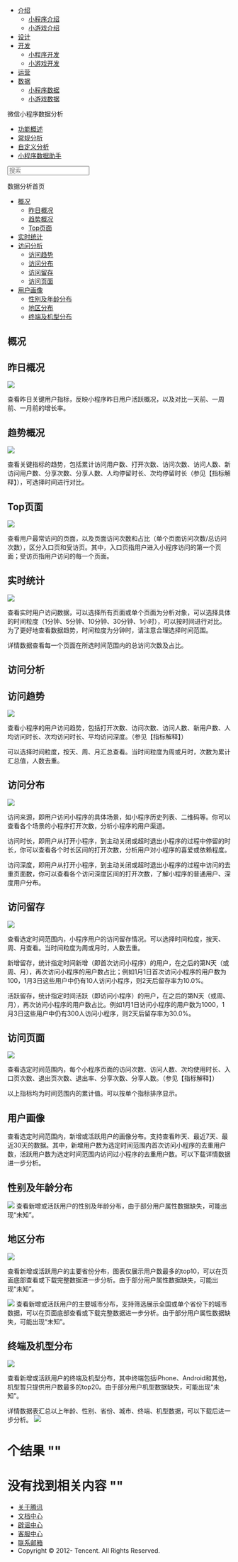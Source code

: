<div class="book with-summary">

<div class="head">

<div class="head_box">

# [](javascript:; "_('微信公众平台 小程序')")

<div class="header_ctrls">

*   [介绍](javascript:;)
    *   [小程序介绍](https://mp.weixin.qq.com/debug/wxadoc/introduction/index.html)
    *   [小游戏介绍](https://mp.weixin.qq.com/debug/wxagame/introduction/index.html)
*   [设计](https://mp.weixin.qq.com/debug/wxadoc/design/index.html)
*   [开发](javascript:;)
    *   [小程序开发](https://mp.weixin.qq.com/debug/wxadoc/dev/index.html)
    *   [小游戏开发](https://mp.weixin.qq.com/debug/wxagame/dev/index.html)
*   [运营](https://mp.weixin.qq.com/debug/wxadoc/product/index.html)
*   [数据](javascript:;)
    *   [小程序数据](https://mp.weixin.qq.com/debug/wxadoc/analysis/index.html)
    *   [小游戏数据](https://mp.weixin.qq.com/debug/wxagame/analysis/index.html)

</div>

</div>

</div>

<div class="sub_nav_box">

<div class="sub_nav_inner">

<div class="book-summary-opr" id="js-book-summary-opr"><a class="book-summary-btn"></a></div>

<div class="top_sub_nav">

<div class="top_title_wap"><span class="icon_title undefined"></span>

微信小程序数据分析

</div>

*   [功能概述](../)
*   [常规分析](./)
*   [自定义分析](../custom/)
*   [小程序数据助手](../assistant/)

</div>

<div id="book-search-input" role="search">

<form><label for="search-input" class="search-icon" id="js-search-icon"></label><input type="text" id="search-input" name="search-input" placeholder="搜索"> </form>

</div>

</div>

</div>

<div class="book-summary">

<div class="book-summary-home" id="js-summary-home"><a><span class="icon_home_s undefined"></span><span class="s_title_2">数据分析首页</span></a></div>

<nav role="navigation">

*   [概况](./#概况)
    *   [昨日概况](./#昨日概况)
    *   [趋势概况](./#趋势概况)
    *   [Top页面](./#Top页面)
*   [实时统计](./#实时统计)
*   [访问分析](./#访问分析)
    *   [访问趋势](./#访问趋势)
    *   [访问分布](./#访问分布)
    *   [访问留存](./#访问留存)
    *   [访问页面](./#访问页面)
*   [用户画像](./#用户画像)
    *   [性别及年龄分布](./#性别及年龄分布)
    *   [地区分布](./#地区分布)
    *   [终端及机型分布](./#终端及机型分布)

</nav>

</div>

<div class="book-body">

<div class="body-inner">

<div class="page-wrapper" tabindex="-1" role="main">

<div class="page-inner">

<div id="book-search-results">

<div class="search-noresults">

<section class="normal markdown-section">

# 概况

## 昨日概况

![](https://mp.weixin.qq.com/debug/wxadoc/analysis/image/weanalytics/2_1.png)

查看昨日关键用户指标，反映小程序昨日用户活跃概况，以及对比一天前、一周前、一月前的增长率。

## 趋势概况

![](https://mp.weixin.qq.com/debug/wxadoc/analysis/image/weanalytics/2_2.png)

查看关键指标的趋势，包括累计访问用户数、打开次数、访问次数、访问人数、新访问用户数、分享次数、分享人数、人均停留时长、次均停留时长（参见【指标解释】），可选择时间进行对比。

## Top页面

![](https://mp.weixin.qq.com/debug/wxadoc/analysis/image/weanalytics/2_3.png)

查看用户最常访问的页面，以及页面访问次数和占比（单个页面访问次数/总访问次数），区分入口页和受访页。其中，入口页指用户进入小程序访问的第一个页面；受访页指用户访问的每一个页面。

# 实时统计

![](https://mp.weixin.qq.com/debug/wxadoc/analysis/image/weanalytics/3_1.png)

查看实时用户访问数据，可以选择所有页面或单个页面为分析对象，可以选择具体的时间粒度（1分钟、5分钟、10分钟、30分钟、1小时），可以按时间进行对比。为了更好地查看数据趋势，时间粒度为分钟时，请注意合理选择时间范围。

详情数据查看每一个页面在所选时间范围内的总访问次数及占比。

# 访问分析

## 访问趋势

![](https://mp.weixin.qq.com/debug/wxadoc/analysis/image/weanalytics/4_1.png)

查看小程序的用户访问趋势，包括打开次数、访问次数、访问人数、新用户数、人均访问时长、次均访问时长、平均访问深度。（参见【指标解释】）

可以选择时间粒度，按天、周、月汇总查看。当时间粒度为周或月时，次数为累计汇总值，人数去重。

## 访问分布

![](https://mp.weixin.qq.com/debug/wxadoc/analysis/image/weanalytics/4_2.png)

访问来源，即用户访问小程序的具体场景，如小程序历史列表、二维码等。你可以查看各个场景的小程序打开次数，分析小程序的用户渠道。

访问时长，即用户从打开小程序，到主动关闭或超时退出小程序的过程中停留的时长，你可以查看各个时长区间的打开次数，分析用户对小程序的喜爱或依赖程度。

访问深度，即用户从打开小程序，到主动关闭或超时退出小程序的过程中访问的去重页面数，你可以查看各个访问深度区间的打开次数，了解小程序的普通用户、深度用户分布。

## 访问留存

![](https://mp.weixin.qq.com/debug/wxadoc/analysis/image/weanalytics/4_4.png)

查看选定时间范围内，小程序用户的访问留存情况。可以选择时间粒度，按天、周、月查看。当时间粒度为周或月时，人数去重。

新增留存，统计指定时间新增（即首次访问小程序）的用户，在之后的第N天（或周、月），再次访问小程序的用户数占比；例如1月1日首次访问小程序的用户数为100，1月3日这些用户中仍有10人访问小程序，则2天后留存率为10.0%。

活跃留存，统计指定时间活跃（即访问小程序）的用户，在之后的第N天（或周、月），再次访问小程序的用户数占比。例如1月1日访问小程序的用户数为1000，1月3日这些用户中仍有300人访问小程序，则2天后留存率为30.0%。

## 访问页面

![](https://mp.weixin.qq.com/debug/wxadoc/analysis/image/weanalytics/4_3.png)

查看选定时间范围内，每个小程序页面的访问次数、访问人数、次均使用时长、入口页次数、退出页次数、退出率、分享次数、分享人数。（参见【指标解释】）

以上指标均为时间范围内的累计值。可以按单个指标排序显示。

# 用户画像

查看选定时间范围内，新增或活跃用户的画像分布。支持查看昨天、最近7天、最近30天的数据。其中，新增用户数为选定时间范围内首次访问小程序的去重用户数，活跃用户数为选定时间范围内访问过小程序的去重用户数。可以下载详情数据进一步分析。

## 性别及年龄分布

![](https://mp.weixin.qq.com/debug/wxadoc/analysis/image/weanalytics/6_1.png) 查看新增或活跃用户的性别及年龄分布，由于部分用户属性数据缺失，可能出现“未知”。

## 地区分布

![](https://mp.weixin.qq.com/debug/wxadoc/analysis/image/weanalytics/6_2.png)

查看新增或活跃用户的主要省份分布，图表仅展示用户数最多的top10，可以在页面底部查看或下载完整数据进一步分析。由于部分用户属性数据缺失，可能出现“未知”。

![](https://mp.weixin.qq.com/debug/wxadoc/analysis/image/weanalytics/6_3.png) 查看新增或活跃用户的主要城市分布，支持筛选展示全国或单个省份下的城市数据，可以在页面底部查看或下载完整数据进一步分析。由于部分用户属性数据缺失，可能出现“未知”。

## 终端及机型分布

![](https://mp.weixin.qq.com/debug/wxadoc/analysis/image/weanalytics/6_4.png)

查看新增或活跃用户的终端及机型分布，其中终端包括iPhone、Android和其他，机型暂只提供用户数最多的top20。由于部分用户机型数据缺失，可能出现“未知”。

详情数据表汇总以上年龄、性别、省份、城市、终端、机型数据，可以下载后进一步分析。 ![](https://mp.weixin.qq.com/debug/wxadoc/analysis/image/weanalytics/6_5.png)

</section>

</div>

<div class="search-results">

<div class="has-results">

# <span class="search-results-count"></span>个结果 "<span class="search-query"></span>"

</div>

<div class="no-results">

# 没有找到相关内容 "<span class="search-query"></span>"

</div>

</div>

</div>

</div>

</div>

<div class="foot" id="footer">

*   [关于腾讯](http://www.tencent.com/zh-cn/index.shtml)
*   [文档中心](https://mp.weixin.qq.com/debug/wxadoc/introduction/index.html?t=1484641676&)
*   [辟谣中心](https://mp.weixin.qq.com/cgi-bin/opshowpage?action=dispelinfo&lang=zh_CN&begin=1&count=9)
*   [客服中心](http://kf.qq.com/faq/120911VrYVrA1509086vyumm.html)
*   [联系邮箱](mailto:weixinmp@qq.com)
*   Copyright © 2012-<span id="s_copyright_year"></span> Tencent. All Rights Reserved.

</div>

</div>

[](../#指标解释)[](./#概况)</div>

</div>